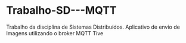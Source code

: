 # Trabalho-SD---MQTT
Trabalho da disciplina de Sistemas Distribuídos. Aplicativo de envio de Imagens utilizando o broker MQTT Tive
